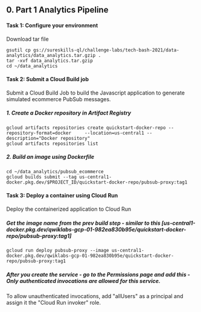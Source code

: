 ## 0. Part 1 Analytics Pipeline

#### Task 1: Configure your environment <br>

Download tar file <br>

```
gsutil cp gs://sureskills-ql/challenge-labs/tech-bash-2021/data-analytics/data_analytics.tar.gzip .
tar -xvf data_analytics.tar.gzip
cd ~/data_analytics
```
#### Task 2: Submit a Cloud Build job <br>

Submit a Cloud Build Job to build the Javascript application to generate simulated ecommerce PubSub messages. <br>

##### 1. Create a Docker repository in Artifact Registry <br>

```
gcloud artifacts repositories create quickstart-docker-repo --repository-format=docker     --location=us-central1 --description="Docker repository"
gcloud artifacts repositories list
```
##### 2. Build an image using Dockerfile <br>

```
cd ~/data_analytics/pubsub_ecommerce
gcloud builds submit --tag us-central1-docker.pkg.dev/$PROJECT_ID/quickstart-docker-repo/pubsub-proxy:tag1
```
#### Task 3: Deploy a container using Cloud Run <br>

Deploy the containerized application to Cloud Run <br>

##### Get the image name from the prev build step - similar to this [us-central1-docker.pkg.dev/qwiklabs-gcp-01-982ea830b95e/quickstart-docker-repo/pubsub-proxy:tag1] <br>

```
gcloud run deploy pubsub-proxy --image us-central1-docker.pkg.dev/qwiklabs-gcp-01-982ea830b95e/quickstart-docker-repo/pubsub-proxy:tag1
```
##### After you create the service - go to the Permissions page and add this - Only authenticated invocations are allowed for this service.
To allow unauthenticated invocations, add "allUsers" as a principal and assign it the "Cloud Run invoker" role.






